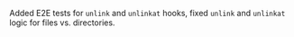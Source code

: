Added E2E tests for `unlink` and `unlinkat` hooks, fixed `unlink` and `unlinkat` logic for files vs. directories.